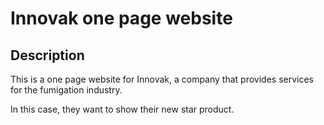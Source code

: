 # Innovak one page website

## Description

This is a one page website for Innovak, a company that provides services for the fumigation industry.

In this case, they want to show their new star product.